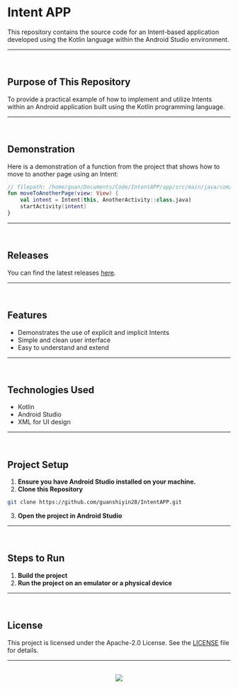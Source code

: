 # Intent APP

This repository contains the source code for an Intent-based application developed using the Kotlin language within the Android Studio environment.

<hr><br>

## Purpose of This Repository

To provide a practical example of how to implement and utilize Intents within an Android application built using the Kotlin programming language.

<hr><br>

## Demonstration

Here is a demonstration of a function from the project that shows how to move to another page using an Intent:

```kotlin
// filepath: /home/guan/Documents/Code/IntentAPP/app/src/main/java/com/example/intentapp/MainActivity.kt
fun moveToAnotherPage(view: View) {
    val intent = Intent(this, AnotherActivity::class.java)
    startActivity(intent)
}
```

<hr><br>

## Releases

You can find the latest releases [here](https://github.com/guanshiyin28/IntentAPP/releases).

<hr><br>

## Features

- Demonstrates the use of explicit and implicit Intents
- Simple and clean user interface
- Easy to understand and extend

<hr><br>

## Technologies Used

- Kotlin
- Android Studio
- XML for UI design

<hr><br>

## Project Setup

1. **Ensure you have Android Studio installed on your machine.**
2. **Clone this Repository**

```bash
git clone https://github.com/guanshiyin28/IntentAPP.git
```

3. **Open the project in Android Studio**

<hr><br>

## Steps to Run

1. **Build the project**
2. **Run the project on an emulator or a physical device**

<hr><br>

## License

This project is licensed under the Apache-2.0 License. See the [LICENSE](LICENSE) file for details.

<hr><br>

<div align="center">
   <a href="https://www.instagram.com/guanshiyin_/">
      <img src="https://capsule-render.vercel.app/api?type=waving&height=200&color=100:393E46,20:F7F7F7&section=footer&reversal=false&textBg=false&fontAlignY=50&descAlign=48&descAlignY=59"/>
   </a>
</div>
